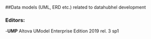 ##Data models (UML, ERD etc.) related to datahubhel development

### Editors:

-**UMP** Altova UModel Enterprise Edition 2019 rel. 3 sp1
